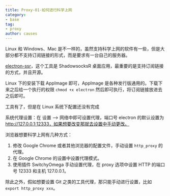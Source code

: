 ```yaml
---
title: Proxy-01-如何进行科学上网
category:
- base
tag:
- proxy
author: causes
---
```


Linux 和 Windows、Mac 是不一样的，虽然支持科学上网的软件有一些，但是大部分都不支持订阅链接的形式，而是要求有一台自己的服务器。

[electron-ssr](https://github.com/qingshuisiyuan/electron-ssr-backup/releases)，这个工具是 ShadowsocksR 桌面应用，最重要的是支持订阅链接的方式，并且开源。

Linux 下的安装下载 AppImage 即可，AppImage 是各种发行版通用的。下载下来之后给一个执行的权限 `chmod +x electron` 然后即可执行，将订阅链接放进去之后即可。

工具有了，但是在 Linux 系统下配置还没有完成

系统代理设置：在 设置 --> 网络中即可设置代理，端口号 electron 的默认设置为 http://127.0.0.1:12333，如果想要改变那就去设置中手动更改。


浏览器想要科学上网有几种方式：

1. 修改 Google Chrome 或者其他浏览器的配置文件，手动设置 `http_proxy` 的代理。
2. 在 Google Chrome 的设置中设置代理模式。
3. 使用插件 SwitchyOmega 手动设置代理，在 proxy 选项中设置 HTTP 的端口号 12333 和主机 127.0.0.1。

除此之外，假如想要设置 Git 之类的工具代理，那只能手动进行设置，比如 `export http_proxy xxx`。
